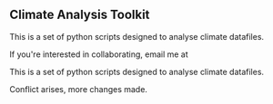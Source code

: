 ## Climate Analysis Toolkit

This is a set of python scripts designed to analyse climate datafiles.

If you're interested in collaborating, email me at <email address>

This is a set of python scripts designed to analyse climate datafiles.
 
Conflict arises, more changes made.
